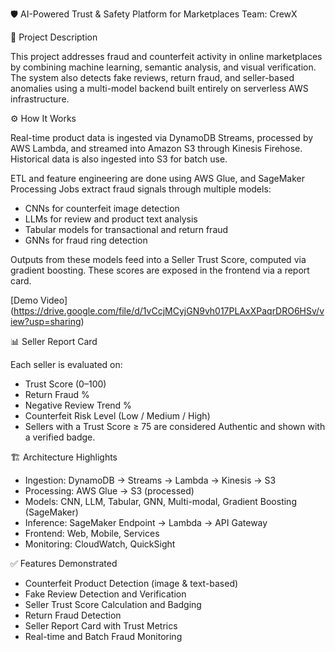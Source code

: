 🛡️ AI-Powered Trust & Safety Platform for Marketplaces
Team: CrewX

📌 Project Description

This project addresses fraud and counterfeit activity in online marketplaces by combining machine learning, semantic analysis, and visual verification. The system also detects fake reviews, return fraud, and seller-based anomalies using a multi-model backend built entirely on serverless AWS infrastructure.

⚙️ How It Works

Real-time product data is ingested via DynamoDB Streams, processed by AWS Lambda, and streamed into Amazon S3 through Kinesis Firehose. Historical data is also ingested into S3 for batch use.

ETL and feature engineering are done using AWS Glue, and SageMaker Processing Jobs extract fraud signals through multiple models:

- CNNs for counterfeit image detection
- LLMs for review and product text analysis
- Tabular models for transactional and return fraud
- GNNs for fraud ring detection

Outputs from these models feed into a Seller Trust Score, computed via gradient boosting. These scores are exposed in the frontend via a report card.

[Demo Video] (https://drive.google.com/file/d/1vCcjMCyjGN9vh017PLAxXPaqrDRO6HSv/view?usp=sharing)

📊 Seller Report Card

Each seller is evaluated on:
- Trust Score (0–100)
- Return Fraud %
- Negative Review Trend %
- Counterfeit Risk Level (Low / Medium / High)
- Sellers with a Trust Score ≥ 75 are considered Authentic and shown with a verified badge.

🏗️ Architecture Highlights

- Ingestion: DynamoDB → Streams → Lambda → Kinesis → S3
- Processing: AWS Glue → S3 (processed)
- Models: CNN, LLM, Tabular, GNN, Multi-modal, Gradient Boosting (SageMaker)
- Inference: SageMaker Endpoint → Lambda → API Gateway
- Frontend: Web, Mobile, Services
- Monitoring: CloudWatch, QuickSight

✅ Features Demonstrated

- Counterfeit Product Detection (image & text-based)
- Fake Review Detection and Verification
- Seller Trust Score Calculation and Badging
- Return Fraud Detection
- Seller Report Card with Trust Metrics
- Real-time and Batch Fraud Monitoring

